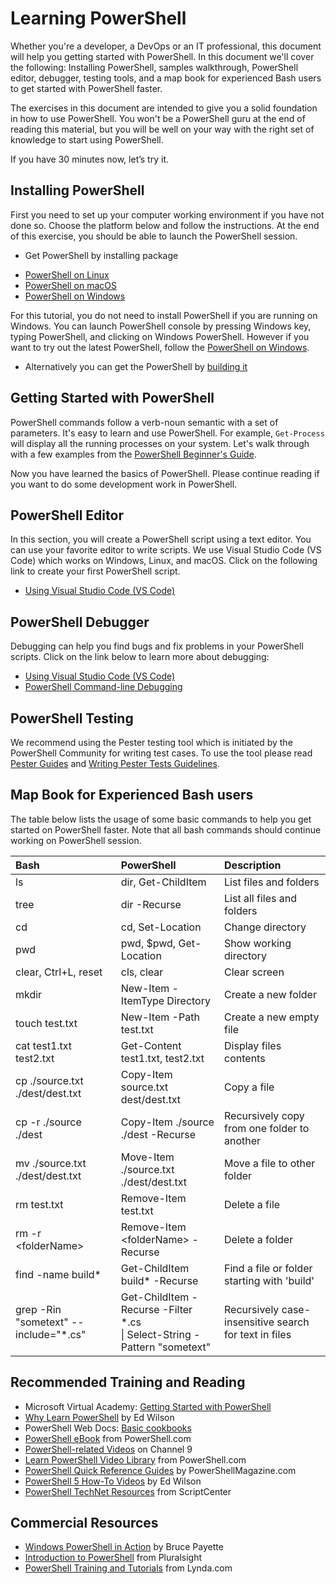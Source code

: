 Learning PowerShell
====

Whether you're a developer, a DevOps or an IT professional, this document will help you getting started with PowerShell.
In this document we'll cover the following:
Installing PowerShell, samples walkthrough, PowerShell editor, debugger, testing tools, and a map book for experienced Bash users to get started with PowerShell faster.

The exercises in this document are intended to give you a solid foundation in how to use PowerShell.
You won't be a PowerShell guru at the end of reading this material, but you will be well on your way with the right set of knowledge to start using PowerShell.

If you have 30 minutes now, let’s try it.


Installing PowerShell
----

First you need to set up your computer working environment if you have not done so.
Choose the platform below and follow the instructions.
At the end of this exercise, you should be able to launch the PowerShell session.

- Get PowerShell by installing package
 * [PowerShell on Linux][inst-linux]
 * [PowerShell on macOS][inst-macos]
 * [PowerShell on Windows][inst-win]

  For this tutorial, you do not need to install PowerShell if you are running on Windows.
  You can launch PowerShell console by pressing Windows key, typing PowerShell, and clicking on Windows PowerShell.
  However if you want to try out the latest PowerShell, follow the [PowerShell on Windows][inst-win].

- Alternatively you can get the PowerShell by [building it](../../README.md#building-powershell)

[inst-linux]: ../installation/linux.md
[inst-win]: ../installation/windows.md
[inst-macos]: ../installation/linux.md#os-x-1011

Getting Started with PowerShell
----
PowerShell commands follow a verb-noun semantic with a set of parameters.
It's easy to learn and use PowerShell.
For example, `Get-Process` will display all the running processes on your system.
Let's walk through with a few examples from the [PowerShell Beginner's Guide](powershell-beginners-guide.md).

Now you have learned the basics of PowerShell.
Please continue reading if you want to do some development work in PowerShell.

PowerShell Editor
----

In this section, you will create a PowerShell script using a text editor.
You can use your favorite editor to write scripts.
We use Visual Studio Code (VS Code) which works on Windows, Linux, and macOS.
Click on the following link to create your first PowerShell script.

- [Using Visual Studio Code (VS Code)][use-vscode-editor]

PowerShell Debugger
----

Debugging can help you find bugs and fix problems in your PowerShell scripts.
Click on the link below to learn more about debugging:

- [Using Visual Studio Code (VS Code)][use-vscode-debugger]
- [PowerShell Command-line Debugging][cli-debugging]

[use-vscode-editor]:./using-vscode.md#editing-with-vs-code
[use-vscode-debugger]:./using-vscode.md#debugging-with-vs-code
[cli-debugging]:./debugging-from-commandline.md
[get-powershell]:../../README.md#get-powershell
[build-powershell]:../../README.md#building-the-repository


PowerShell Testing
----

We recommend using the Pester testing tool which is initiated by the PowerShell Community for writing test cases.
To use the tool please read [Pester Guides](https://github.com/pester/Pester) and [Writing Pester Tests Guidelines](https://github.com/PowerShell/PowerShell/blob/master/docs/testing-guidelines/WritingPesterTests.md).


Map Book for Experienced Bash users
----

The table below lists the usage of some basic commands to help you get started on PowerShell faster.
Note that all bash commands should continue working on PowerShell session.


| Bash                | PowerShell                  | Description
|:--------------------|:----------------------------|:---------------------
| ls                  |dir, Get-ChildItem           |List files and folders
| tree                |dir -Recurse                 |List all files and folders
| cd                  |cd, Set-Location             |Change directory
| pwd                 |pwd, $pwd, Get-Location      |Show working directory
| clear, Ctrl+L, reset| cls, clear                  |Clear screen
| mkdir               |New-Item -ItemType Directory |Create a new folder
| touch test.txt      |New-Item -Path test.txt      |Create a new empty file
| cat test1.txt test2.txt         |Get-Content test1.txt, test2.txt       |Display files contents
| cp ./source.txt ./dest/dest.txt |Copy-Item source.txt dest/dest.txt     |Copy a file
| cp -r ./source ./dest           |Copy-Item ./source ./dest -Recurse     |Recursively copy from one folder to another
| mv ./source.txt ./dest/dest.txt |Move-Item ./source.txt ./dest/dest.txt |Move a file to other folder
| rm test.txt                     |Remove-Item test.txt                   |Delete a file
| rm -r &lt;folderName>           |Remove-Item &lt;folderName> -Recurse   |Delete a folder
| find -name build*               |Get-ChildItem build* -Recurse          |Find a file or folder starting with 'build'
| grep -Rin "sometext" --include="*.cs" |Get-ChildItem -Recurse -Filter *.cs <br> &#124; Select-String -Pattern "sometext" | Recursively case-insensitive search for text in files


Recommended Training and Reading
----
- Microsoft Virtual Academy: [Getting Started with PowerShell][getstarted-with-powershell]
- [Why Learn PowerShell][why-learn-powershell] by Ed Wilson
- PowerShell Web Docs: [Basic cookbooks][basic-cookbooks]
- [PowerShell eBook][ebook-from-powershell.com] from PowerShell.com
- [PowerShell-related Videos][channel9-learn-powershell] on Channel 9
- [Learn PowerShell Video Library][powershell.com-learn-powershell] from PowerShell.com
- [PowerShell Quick Reference Guides][quick-reference] by PowerShellMagazine.com
- [PowerShell 5 How-To Videos][script-guy-how-to] by Ed Wilson
- [PowerShell TechNet Resources](https://technet.microsoft.com/en-us/scriptcenter/dd742419.aspx) from ScriptCenter


Commercial Resources
----
- [Windows PowerShell in Action][in-action] by Bruce Payette
- [Introduction to PowerShell][powershell-intro] from Pluralsight
- [PowerShell Training and Tutorials][lynda-training] from Lynda.com


[in-action]: https://www.amazon.com/Windows-PowerShell-Action-Second-Payette/dp/1935182137
[powershell-intro]: https://www.pluralsight.com/courses/powershell-intro
[lynda-training]: https://www.lynda.com/PowerShell-training-tutorials/5779-0.html

[getstarted-with-powershell]: https://channel9.msdn.com/Series/GetStartedPowerShell3
[why-learn-powershell]: https://blogs.technet.microsoft.com/heyscriptingguy/2014/10/18/weekend-scripter-why-learn-powershell/
[basic-cookbooks]: https://msdn.microsoft.com/en-us/powershell/scripting/getting-started/basic-cookbooks
[ebook-from-powershell.com]: http://powershell.com/cs/blogs/ebookv2/default.aspx
[channel9-learn-powershell]: https://channel9.msdn.com/Search?term=powershell#ch9Search
[powershell.com-learn-powershell]: http://powershell.com/cs/media/14/default.aspx
[quick-reference]: http://www.powershellmagazine.com/2014/04/24/windows-powershell-4-0-and-other-quick-reference-guides/
[script-guy-how-to]:https://blogs.technet.microsoft.com/tommypatterson/2015/09/04/ed-wilsons-powershell5-videos-now-on-channel9-2/
